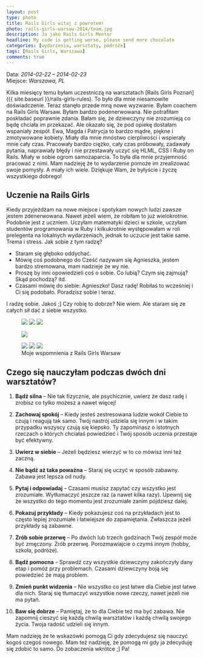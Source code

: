 ```yaml
---
layout: post
type: photo
title: Rails Girls witaj z powrotem!
photo: rails-girls-warsaw-2014/team.jpg
description: Ja jako Rails Girls Mentor
headline: My code is getting worse, please send more chocolate
categories: [wydarzenia, warsztaty, podróże]
tags: [Rails Girls, Warszawa]
comments: true
---
```


Data: *2014-02-22 – 2014-02-23*<br>
Miejsce: *Warszawa, PL*

Kilka miesięcy temu byłam uczestniczą na warsztatach [Rails Girls Poznań]({{ site.baseurl }}/rails-girls-rules). To było dla mnie niesamowite doświadczenie. Teraz stanęło przede mną nowe wyzwanie. Byłam coachem na Rails Girls Warsaw. Byłam bardzo podenerwowana. Nie potrafiłam poskładać poprawnie zdania. Bałam się, że dziewczyny nie zrozumieją co będę chciała im przekazać. Ale okazało się, że pod opiekę dostałam wspaniały zespół. Ewa, Magda i Patrycja to bardzo mądre, piękne i zmotywowane kobiety. Miały dla mnie mnóstwo cierpliwości i wspierały mnie cały czas. Pracowały bardzo ciężko, cały czas próbowały, zadawały pytania, naprawiały błędy i nie przestawały uczyć się HLML, CSS i Ruby on Rails. Miały w sobie ogrom samozaparcia. To była dla mnie przyjemność pracować z nimi. Mam nadzieję że to wydarzenie pomoże im zrealizować swoje pomysły. A miały ich wiele. Dziękuje Wam, że byłyście i życzę wszystkiego dobrego!

## Uczenie na Rails Girls

Kiedy przyjeżdżam na nowe miejsce i spotykam nowych ludzi zawsze jestem zdenerwowana. Nawet jeżeli wiem, że robiłam to już wielokrotnie. Podobnie jest z uczniem. Uczyłam matematyki dzieci w szkole, uczyłam studentów programowania w Ruby i kilkukrotnie występowałam w roli prelegenta na lokalnych wydarzeniach, jednak to uczucie jest takie same. Trema i stress. Jak sobie z tym radzę?

- Staram się głęboko oddychać.
- Mówię coś podobnego do Cześć nazywam się Agnieszka, jestem bardzo stremowana, mam nadzieje że wy nie.
- Proszę by inni opowiedzieli coś o sobie. Co lubią? Czym się zajmują? Skąd pochodzą? itd.
- Czasami mówię do siebie: Agnieszko! Dasz radę! Robiłaś to wcześniej i Ci się podobało. Poradzisz sobie i teraz.

I radzę sobie. Jakoś ;]
Czy robię to dobrze? Nie wiem. Ale staram się ze całych sił dać z siebie wszystko.

<figure class="third">
  <a href="{{ site.baseurl_root }}/images/rails-girls-warsaw-2014/learning.jpg"><img src="{{ site.baseurl_root }}/images/rails-girls-warsaw-2014/learning.jpg"></a>
  <a href="{{ site.baseurl_root }}/images/rails-girls-warsaw-2014/food.jpg"><img src="{{ site.baseurl_root }}/images/rails-girls-warsaw-2014/food.jpg"></a>
  <a href="{{ site.baseurl_root }}/images/rails-girls-warsaw-2014/learning2.jpg"><img src="{{ site.baseurl_root }}/images/rails-girls-warsaw-2014/learning2.jpg"></a>
</figure>
<figure>
  <a href="{{ site.baseurl_root }}/images/rails-girls-warsaw-2014/all.jpg"><img src="{{ site.baseurl_root }}/images/rails-girls-warsaw-2014/all.jpg"></a>
</figure>
<figure class="third">
  <a href="{{ site.baseurl_root }}/images/rails-girls-warsaw-2014/mentors.jpg"><img src="{{ site.baseurl_root }}/images/rails-girls-warsaw-2014/mentors.jpg"></a>
  <a href="{{ site.baseurl_root }}/images/rails-girls-warsaw-2014/pictures.jpg"><img src="{{ site.baseurl_root }}/images/rails-girls-warsaw-2014/pictures.jpg"></a>
  <a href="{{ site.baseurl_root }}/images/rails-girls-warsaw-2014/team.jpg"><img src="{{ site.baseurl_root }}/images/rails-girls-warsaw-2014/team.jpg"></a>
  <figcaption>Moje wspomnienia z Rails Girls Warsaw</figcaption>
</figure>

## Czego się nauczyłam podczas dwóch dni warsztatów?

1. **Bądź silna** – Nie tak fizycznie, ale psychicznie, uwierz że dasz radę i zrobisz co tylko możesz a nawet więcej!

2. **Zachowaj spokój** – Kiedy jesteś zestresowana ludzie wokół Ciebie to czują i reagują tak samo. Twój nastrój udziela się innym i w takim przypadku wszyscy czują się kiepsko. Ty zapominasz o istotnych rzeczach o których chciałaś powiedzieć i Twój sposób uczenia przestaje być efektywny.

3. **Uwierz w siebie** – Jeżeli będziesz wierzyć w to co mówisz inni też zaczną.

4. **Nie bądź aż taka poważna** – Staraj się uczyć w sposób zabawny. Zabawa jest lepsza od nudy.

5. **Pytaj i odpowiadaj** – Czasami musisz zapytać czy wszystko jest zrozumiałe. Wytłumaczyć jeszcze raz (a nawet kilka razy). Upewnij się że wszystko do tego momentu jest zrozumiałe zanim pójdziesz dalej.

6. **Pokazuj przykłady** – Kiedy pokazujesz coś na przykładach jest to często lepiej zrozumiałe i łatwiejsze do zapamiętania. Zwłaszcza jeżeli przykłady są zabawne.

7. **Zrób sobie przerwę** – Po dwóch lub trzech godzinach Twój zespół może być zmęczony. Zrób przerwę. Porozmawiajcie o czymś innym (hobby, szkoła, podróże).

8. **Bądź pomocna** – Sprawdź czy wszystkie dziewczyny zakończyły dany etap i pomóż przy problemach. Czasami dziewczyny boją się powiedzieć że mają problem.

9. **Zmień punkt widzenia** – Nie wszystko co jest łatwe dla Ciebie jest łatwe dla nich. Staraj się tłumaczyć wszystkie nowe rzeczy, nawet jeżeli nie ma pytań.

10. **Baw się dobrze** – Pamiętaj, że to dla Ciebie też ma być zabawa. Nie zapomnij cieszyć się każdą chwilą warsztatów i każdą chwilą swojego życia. Twoja radość udzieli się innym.

Mam nadzieję że te wskazówki pomogą Ci gdy zdecydujesz się nauczyć kogoś czegoś nowego. Mam też nadzieję, że pomogą mi gdy ja zdecyduję się zdobić to samo.
Do zobaczenia wkrótce ;] Pa!
